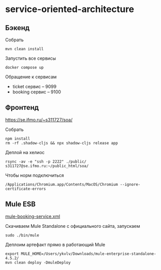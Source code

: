 # service-oriented-architecture

## Бэкенд

Собрать

```shell
mvn clean install
```

Запустить все сервисы

```shell
docker compose up
```

Обращение к сервисам

* ticket сервис – 9099
* booking сервис – 9100

## Фронтенд

https://se.ifmo.ru/~s311727/soa/

Собрать

```shell
npm install
rm -rf .shadow-cljs && npx shadow-cljs release app
```

Деплой на хелиос

```shell
rsync -av -e "ssh -p 2222" ./public/ s311727@se.ifmo.ru:~/public_html/soa/
```

Чтобы норм подключиться

```shell
/Applications/Chromium.app/Contents/MacOS/Chromium --ignore-certificate-errors
```

## Mule ESB

[mule-booking-service.xml](mule-booking-service/src/main/mule/mule-booking-service.xml)

Скачиваем Mule Standalone с официального сайта, запускаем

```shell
sudo ./bin/mule
```

Деплоим артефакт прямо в работающий Mule

```shell
export MULE_HOME=/Users/ykvlv/Downloads/mule-enterprise-standalone-4.5.2/
mvn clean deploy -DmuleDeploy
```

